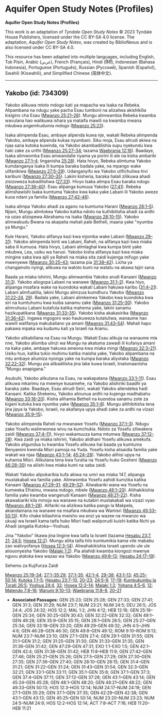 # Aquifer Open Study Notes (Profiles)

**Aquifer Open Study Notes (Profiles)**

This work is an adaptation of *Tyndale Open Study Notes* © 2023 Tyndale House Publishers, licensed under the CC BY\-SA 4\.0 license. The adaptation, *Aquifer Open Study Notes*, was created by BiblioNexus and is also licensed under CC BY\-SA 4\.0\.

This resource has been adapted into multiple languages, including English, Tok Pisin, Arabic (عربي), French (Français), Hindi (हिंदी), Indonesian (Bahasa Indonesia), Portuguese (Português), Russian (Русский), Spanish (Español), Swahili (Kiswahili), and Simplified Chinese (简体中文).



--------------------------------

## Yakobo (id: 734309)

Yakobo alikuwa mtoto mdogo kati ya mapacha wa Isaka na Rebeka. Alipambana na ndugu yake pacha Esau tumboni na alizaliwa akishikilia kisigino cha Esau ([Mwanzo 25:21–26](https://ref.ly/Gen25:21-Gen25:26)). Mungu alimwambia Rebeka kwamba wavulana hao walikuwa ishara ya mataifa mawili na kwamba mwana mkubwa angemhudumia mdogo ([Mwanzo 25:23](https://ref.ly/Gen25:23)).

Isaka alimpenda Esau, ambaye alipenda kuwa nje, wakati Rebeka alimpenda Yakobo, ambaye alipenda kukaa nyumbani. Siku moja, Esau alirudi akiwa na njaa sana kutoka kuwinda, na Yakobo akambadilishia supu nyekundu kwa haki zake za urithi ([Mwanzo 25:27–34](https://ref.ly/Gen25:27-Gen25:34); tazama [Waebrania 12:16](https://ref.ly/Heb12:16)). Baadaye, Isaka alimwomba Esau amwandalie nyama ya porini ili ale na kisha ambariki ([Mwanzo 27:1–4](https://ref.ly/Gen27:1-Gen27:4); linganisha [25:28](https://ref.ly/Gen25:28)). Hata hivyo, Rebeka alimtuma Yakobo kumdanganya Isaka ili kumpa baraka badala yake, na mpango wake ulifanikiwa ([Mwanzo 27:5–29](https://ref.ly/Gen27:5-Gen27:29)). Udanganyifu wa Yakobo ulifichuliwa hivi karibuni ([Mwanzo 27:30–35](https://ref.ly/Gen27:30-Gen27:35)). Lakini kisheria, baraka halali zilikuwa ahadi zisizoweza kubadilishwa ([27:33](https://ref.ly/Gen27:33)). Hivyo Isaka alimpa Esau baraka ndogo ([Mwanzo 27:36–40](https://ref.ly/Gen27:36-Gen27:40)). Esau alipanga kumuua Yakobo ([27:41](https://ref.ly/Gen27:41)). Rebeka alimshawishi Isaka kumtuma Yakobo kwa kaka yake Labani ili Yakobo aweze kuoa ndani ya familia ([Mwanzo 27:42–46](https://ref.ly/Gen27:42-Gen27:46)).

Isaka alimpa Yakobo ahadi za agano na kumtuma Harani ([Mwanzo 28:1–5](https://ref.ly/Gen28:1-Gen28:5)). Njiani, Mungu alimtokea Yakobo katika ndoto na kuthibitisha ahadi za ardhi na uzao alizopewa Abrahamu na Isaka ([Mwanzo 28:10–15](https://ref.ly/Gen28:10-Gen28:15)). Yakobo alimwabudu Bwana na akapaita mahali pale Betheli, maana yake "nyumba ya Mungu."

Kule Harani, Yakobo alifanya kazi kwa mjomba wake Labani ([Mwanzo 29–31](https://ref.ly/Gen29:1-Gen31:55)). Yakobo alimpenda binti wa Labani, Raheli, na alifanya kazi kwa miaka saba ili kumuoa. Hata hivyo, Labani alimlaghai kwa kumpa binti yake mkubwa, Lea, usiku wa harusi. Yakobo kisha alifanya kazi kwa miaka mingine saba kwa ajili ya Raheli na miaka sita zaidi kujenga mifugo yake mwenyewe ([Mwanzo 30:25–43](https://ref.ly/Gen30:25-Gen30:43); tazama pia [31:38–42](https://ref.ly/Gen31:38-Gen31:42)). Licha ya changamoto nyingi, alikuwa na watoto kumi na watatu na akawa tajiri sana.

Baada ya miaka ishirini, Mungu alimwambia Yakobo arudi Kanaani ([Mwanzo 31:3](https://ref.ly/Gen31:3)). Yakobo aliogopa Labani na wanawe ([Mwanzo 31:1–2](https://ref.ly/Gen31:1-Gen31:2)). Kwa hiyo, alipanga msafara wake na kuondoka wakati Labani hakuwa karibu ([31:4–21](https://ref.ly/Gen31:4-Gen31:21)). Labani alimfuatilia, lakini Mungu alimzuia kumdhuru Yakobo ([Mwanzo 31:22–24](https://ref.ly/Gen31:22-Gen31:24), [29](https://ref.ly/Gen31:29)). Badala yake, Labani alimkemea Yakobo kwa kuondoka kwa siri na kumtuhumu kwa kuiba sanamu zake ([Mwanzo 31:25–30](https://ref.ly/Gen31:25-Gen31:30)). Yakobo alimruhusu Labani kutafuta katika mahema yake, lakini sanamu hazikupatikana ([Mwanzo 31:33–35](https://ref.ly/Gen31:33-Gen31:35)). Yakobo kisha akakasirika ([Mwanzo 31:36–42](https://ref.ly/Gen31:36-Gen31:42)). Ingawa mgogoro wao haukuweza kutatuliwa, wanaume hao wawili walifanya makubaliano ya amani ([Mwanzo 31:43–54](https://ref.ly/Gen31:43-Gen31:54)). Mahali hapo pakawa mpaka wa kudumu kati ya Israeli na Aramu.

Yakobo alikabiliana na Esau na Mungu. Wakati Esau alikuja na wanaume mia nne, Yakobo aliomba ulinzi wa Mungu na akatuma zawadi ili kufanya amani na kaka yake, ambaye hakuwa ameona kwa miaka mingi ([Mwanzo 32:3–21](https://ref.ly/Gen32:3-Gen32:21)). Usiku huo, katika tukio muhimu katika maisha yake, Yakobo alipambana na mtu ambaye aliumiza nyonga yake na kumpa baraka aliyotaka ([Mwanzo 32:22–32](https://ref.ly/Gen32:22-Gen32:32)). Mungu pia alibadilisha jina lake kuwa Israeli, linalomaanisha "Mungu anapigana."

Asubuhi, Yakobo alikutana na Esau, na wakapatana ([Mwanzo 33:1–11](https://ref.ly/Gen33:1-Gen33:11)). Esau alikuwa mkarimu na mwenye kusamehe, na Yakobo alishiriki baadhi ya baraka zake. Baadaye, Esau alirudi Seiri, wakati Yakobo aliendelea hadi Kanaani. Katika Shekemu, Yakobo alinunua ardhi na kujenga madhabahu ([Mwanzo 33:18–20](https://ref.ly/Gen33:18-Gen33:20)). Kisha alihamia Betheli na kuondoa sanamu zote za kigeni kutoka kwa nyumba yake ([Mwanzo 35:1–8](https://ref.ly/Gen35:1-Gen35:8)). Mungu alithibitisha tena jina jipya la Yakobo, Israeli, na akafanya upya ahadi zake za ardhi na vizazi ([Mwanzo 35:9–15](https://ref.ly/Gen35:9-Gen35:15)).

Yakobo alimpenda Raheli na mwanawe Yosefu ([Mwanzo 37:1–3](https://ref.ly/Gen37:1-Gen37:3)). Ndugu zake Yosefu walimwonea wivu na kumchukia. Ndoto za Yosefu ziliwakera zaidi ([Mwanzo 37:4–11](https://ref.ly/Gen37:4-Gen37:11)), hivyo wakamuuza kama mtumwa ([Mwanzo 37:12–28](https://ref.ly/Gen37:12-Gen37:28)). Kwa zaidi ya miaka ishirini, Yakobo alidhani Yosefu alikuwa amekufa. Yakobo aligundua tu kwamba Yosefu alikuwa hai baada ya kumtuma Benyamini kwenda Misri pamoja na Yuda. Yosefu kisha alisaidia familia yake wakati wa njaa ([Mwanzo 43:1–14](https://ref.ly/Gen43:1-Gen43:14); [45:24–28](https://ref.ly/Gen45:24-Gen45:28)). Yakobo alihisi upya na kuhamia Misri. Alikutana tena kwa furaha na Yosefu huko Gosheni ([Mwanzo 46:28–30](https://ref.ly/Gen46:28-Gen46:30)) na aliishi kwa miaka kumi na saba zaidi.

Wakati Yakobo alipokaribia kufa akiwa na umri wa miaka 147, alipanga mustakabali wa familia yake. Alimwomba Yosefu aahidi kumzika katika Kanaani ([Mwanzo 47:29–31](https://ref.ly/Gen47:29-Gen47:31); [49:29–32](https://ref.ly/Gen49:29-Gen49:32)). Aliwabariki wana wa Yosefu na kumweka Efraimu, mwana mdogo, mbele ([Mwanzo 48:1–20](https://ref.ly/Gen48:1-Gen48:20)). Aliihakikishia familia yake kwamba wangerudi Kanaani ([Mwanzo 48:21–22](https://ref.ly/Gen48:21-Gen48:22)). Kisha akawabariki kila mmoja wa wanawe na kutabiri mustakabali wa vizazi vyao ([Mwanzo 49:1–28](https://ref.ly/Gen49:1-Gen49:28)). Alifariki na alizikwa katika pango la Makpela, akiandamana na wanawe na msafara mkubwa wa Wamisri ([Mwanzo 49:33–50:13](https://ref.ly/Gen49:33-Gen50:13)). Kifo chake kiliashiria mwisho wa enzi ya wazee na mwanzo wa ukuaji wa Israeli kama taifa huko Misri hadi waliporudi kuishi katika Nchi ya Ahadi (angalia Kutoka—Yoshua).

Jina "Yakobo" likawa jina lingine kwa taifa la Israeli (tazama [Hesabu 23:7](https://ref.ly/Num23:7), [21](https://ref.ly/Num23:21); [24:5](https://ref.ly/Num24:5); [Hosea 12:2](https://ref.ly/Hos12:2)). Mungu aliita taifa hilo kumtumikia kama vile mababu zao walivyofanya ([Hosea 12:3–14](https://ref.ly/Hos12:3-Hos12:14)). Aliwahakikishia Israeli upendo ule ule aliouonyesha Yakobo ([Malaki 1:2](https://ref.ly/Mal1:2)). Pia aliahidi kwamba kiongozi mwenye nguvu atatoka kwa wazao wa Yakobo ([Mwanzo 49:8–12](https://ref.ly/Gen49:8-Gen49:12); [Hesabu 24:17–19](https://ref.ly/Num24:17-Num24:19)).

Sehemu za Kujifunza Zaidi

[Mwanzo 25:19–34](https://ref.ly/Gen25:19-Gen25:34); [27:1–35:29](https://ref.ly/Gen27:1-Gen35:29); [37:1–35](https://ref.ly/Gen37:1-Gen37:35); [42:1–4](https://ref.ly/Gen42:1-Gen42:4), [29–38](https://ref.ly/Gen42:29-Gen42:38); [43:1–13](https://ref.ly/Gen43:1-Gen43:13); [45:25–50:14](https://ref.ly/Gen45:25-Gen50:14); [Kutoka 1:1–5](https://ref.ly/Exod1:1-Exod1:5); [Hesabu 23:7–10](https://ref.ly/Num23:7-Num23:10), [20–23](https://ref.ly/Num23:20-Num23:23); [24:5–9](https://ref.ly/Num24:5-Num24:9), [17–19](https://ref.ly/Num24:17-Num24:19); [Kumbukumbu la Torati 26:5](https://ref.ly/Deut26:5); [Yoshua 24:4](https://ref.ly/Josh24:4), [32](https://ref.ly/Josh24:32); [Hosea 12:2–14](https://ref.ly/Hos12:2-Hos12:14); [Malaki 1:2](https://ref.ly/Mal1:2); [Yohana 4:5–6](https://ref.ly/John4:5-John4:6), [12](https://ref.ly/John4:12); [Matendo 7:8–16](https://ref.ly/Acts7:8-Acts7:16); [Warumi 9:10–13](https://ref.ly/Rom9:10-Rom9:13); [Waebrania 11:8–9](https://ref.ly/Heb11:8-Heb11:9), [20–21](https://ref.ly/Heb11:20-Heb11:21)

* **Associated Passages:** GEN 25:23; GEN 25:28; GEN 27:33; GEN 27:41; GEN 31:3; GEN 31:29; NUM 23:7; NUM 23:21; NUM 24:5; DEU 26:5; JOS 24:4; JOS 24:32; HOS 12:2; MAL 1:2; JHN 4:12; HEB 12:16; GEN 25:19–GEN 25:34; GEN 30:25–GEN 30:43; GEN 32:22–GEN 32:32; GEN 49:1–GEN 49:28; GEN 35:9–GEN 35:15; GEN 28:1–GEN 28:5; GEN 25:27–GEN 25:34; GEN 33:18–GEN 33:20; GEN 49:29–GEN 49:32; JHN 4:5–JHN 4:6; GEN 46:28–GEN 46:30; GEN 49:8–GEN 49:12; ROM 9:10–ROM 9:13; NUM 23:7–NUM 23:10; GEN 27:1–GEN 27:4; GEN 29:1–GEN 31:55; GEN 31:1–GEN 31:2; GEN 31:25–GEN 31:30; GEN 31:33–GEN 31:35; GEN 31:36–GEN 31:42; GEN 47:29–GEN 47:31; EXO 1:1–EXO 1:5; GEN 42:1–GEN 42:4; GEN 31:38–GEN 31:42; HEB 11:8–HEB 11:9; GEN 27:42–GEN 27:46; GEN 25:21–GEN 25:26; GEN 27:5–GEN 27:29; GEN 27:30–GEN 27:35; GEN 27:36–GEN 27:40; GEN 28:10–GEN 28:15; GEN 31:4–GEN 31:21; GEN 31:22–GEN 31:24; GEN 31:43–GEN 31:54; GEN 32:3–GEN 32:21; GEN 33:1–GEN 33:11; GEN 35:1–GEN 35:8; GEN 37:1–GEN 37:3; GEN 37:4–GEN 37:11; GEN 37:12–GEN 37:28; GEN 43:1–GEN 43:14; GEN 45:24–GEN 45:28; GEN 48:1–GEN 48:20; GEN 48:21–GEN 48:22; GEN 49:33–GEN 50:13; HOS 12:3–HOS 12:14; NUM 24:17–NUM 24:19; GEN 27:1–GEN 35:29; GEN 37:1–GEN 37:35; GEN 42:29–GEN 42:38; GEN 43:1–GEN 43:13; GEN 45:25–GEN 50:14; NUM 23:20–NUM 23:23; NUM 24:5–NUM 24:9; HOS 12:2–HOS 12:14; ACT 7:8–ACT 7:16; HEB 11:20–HEB 11:21

